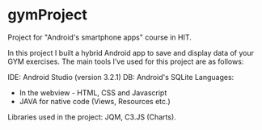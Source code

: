 # gymProject
Project for "Android's smartphone apps" course in HIT.

In this project I built a hybrid Android app to save and display data of your GYM exercises.
The main tools I’ve used for this project are as follows:

IDE: Android Studio (version 3.2.1)
DB: Android's SQLite
Languages:
- In the webview - HTML, CSS and Javascript
- JAVA for native code (Views, Resources etc.)

Libraries used in the project: JQM, C3.JS (Charts).
